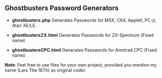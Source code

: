 Ghostbusters Password Generators
-
- **ghostbusters.php**
Generates Passwords for MSX, C64, AppleII, PC-jr, Atari XE/LE.  

- **ghostbustersZX.html**
Generates Passwords for ZX-Spectrum (Fixed name)

- **ghostbustersCPC.html**
Generates Passwords for Amstrad CPC (Fixed name)

**Note**:
Feel free to use files for your own project, provided you mention my name (Lars The 18Th) as original coder.

